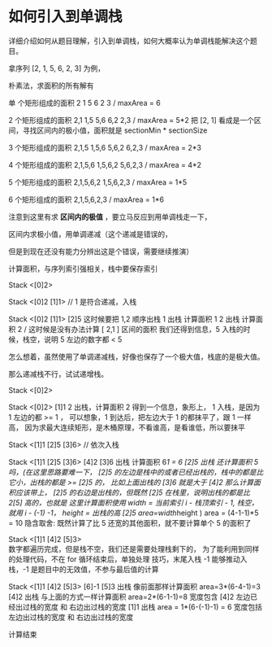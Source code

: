 

# 如何引入到单调栈

详细介绍如何从题目理解，引入到单调栈，如何大概率认为单调栈能解决这个题目。

拿序列 [2, 1, 5, 6, 2, 3] 为例，

朴素法，求面积的所有解有

单 个矩形组成的面积 2 1 5 6 2 3  / maxArea = 6

2 个矩形组成的面积 2,1  1,5  5,6  6,2   2,3  / maxArea = 5*2 把 [2, 1] 看成是一个区间，寻找区间内的极小值，面积就是 sectionMin * sectionSize

3 个矩形组成的面积 2,1,5  1,5,6  5,6,2  6,2,3  / maxArea = 2*3

4 个矩形组成的面积 2,1,5,6  1,5,6,2  5,6,2,3  / maxArea = 4*2 

5 个矩形组成的面积 2,1,5,6,2  1,5,6,2,3  / maxArea = 1*5

6 个矩形组成的面积 2,1,5,6,2,3 / maxArea = 1*6

注意到这里有求 **区间内的极值** ，要立马反应到用单调栈走一下，

区间内求极小值，用单调递减（这个递减是错误的，

但是到现在还没有能力分辨出这是个错误，需要继续推演）

计算面积，与序列索引强相关，栈中要保存索引

Stack <[0]2>

Stack <[0]2 [1]1>  // 1 是符合递减，入栈

Stack <[0]2 [1]1> [2]5 这时候要把 1,2 顺序出栈
    1 出栈 计算面积 1
    2 出栈 计算面积 2 / 这时候是没有办法计算 [ 2,1 ] 区间的面积
    我们还得到信息，5 入栈的时候，栈空，说明 5 左边的数字都 < 5

怎么想着，虽然使用了单调递减栈，好像也保存了一个极大值，栈底的是极大值。

那么递减栈不行，试试递增栈。

Stack <[0]2>

Stack <[0]2>   [1]1 
    2 出栈，计算面积 2 
    得到一个信息，象形上， 1 入栈，是因为 1 左边的都 >= 1 ，
    可以想象，1 到达后，把左边大于 1 的都抹平了，跟 1 一样高，
    因为求最大连续矩形，是木桶原理，不看谁高，是看谁低，所以要抹平

Stack <[1]1 [2]5 [3]6>  // 依次入栈

Stack <[1]1 [2]5 [3]6> [4]2
    [3]6 出栈 计算面积 6*1 = 6
    [2]5 出栈 还计算面积 5 吗，(在这里思路要难一下，
        [2]5 的左边是栈中的或者已经出栈的，栈中的都是比它小，出栈的都是 >= [2]5 的，
        比如上面出栈的 [3]6 就是大于 [4]2
        那么计算面积应该带上，
        [2]5 的右边是出栈的，但既然 [2]5 在栈里，说明出栈的都是比 2[5] 高的，也就是
        这里计算面积使用 width = 当前索引 i - 栈顶索引 - 1, 栈空，就用 i - (-1) -1，
        height = 出栈的高 [2]5  area=width*height )
        area = (4-1-1)*5 = 10
        隐含取舍: 既然计算了比 5 还宽的其他面积，就不要计算单个 5 的面积了

Stack <[1]1 [4]2 [5]3>  
数字都遍历完成，但是栈不空，我们还是需要处理栈剩下的，
为了能利用到同样的处理代码，不在 for 循环结束后，单独处理
技巧，末尾入栈 -1 能够推动入栈，-1 是题目中的无效值，不参与最后值的计算


Stack <[1]1 [4]2 [5]3>    [6]-1
    [5]3 出栈 像前面那样计算面积 area=3*(6-4-1)=3
    [4]2 出栈 与上面的方式一样计算面积 area=2*(6-1-1)=8
          宽度包含 [4]2 左边已经出过栈的宽度 和 右边出过栈的宽度
    [1]1 出栈 area = 1*(6-(-1)-1) = 6
        宽度包括左边出过栈的宽度 和 右边出过栈的宽度

计算结束
